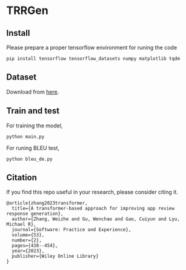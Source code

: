 # TRRGen

## Install
Please prepare a proper tensorflow environment for runing the code
```
pip install tensorflow tensorflow_datasets numpy matplotlib tqdm
```

## Dataset
Download from [here](https://drive.google.com/file/d/1Ycl7AW5jhYHMyPqJT8KimAgdFz8hitjK/view?usp=sharing).

## Train and test
For training the model,
```
python main.py
```
For runing BLEU test,
```
python bleu_de.py
```

## Citation
If you find this repo useful in your research, please consider citing it.
```
@article{zhang2023transformer,
  title={A transformer-based approach for improving app review response generation},
  author={Zhang, Weizhe and Gu, Wenchao and Gao, Cuiyun and Lyu, Michael R},
  journal={Software: Practice and Experience},
  volume={53},
  number={2},
  pages={438--454},
  year={2023},
  publisher={Wiley Online Library}
}
```
